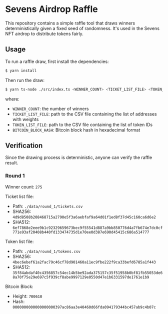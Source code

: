 # Sevens Airdrop Raffle

This repository contains a simple raffle tool that draws winners deterministically given a fixed seed of randomness. It's used in the Sevens NFT airdrop to distribute tokens fairly.

## Usage

To run a raffle draw, first install the dependencies:

```sh
$ yarn install
```

Then run the draw:

```sh
$ yarn ts-node ./src/index.ts <WINNER_COUNT> <TICKET_LIST_FILE> <TOKEN_LIST_FILE> <BITCOIN_BLOCK_HASH>
```

where:

- `WINNER_COUNT`: the number of winners
- `TICKET_LIST_FILE`: path to the CSV file containing the list of addresses with weights
- `TOKEN_LIST_FILE`: path to the CSV file containing the list of token IDs
- `BITCOIN_BLOCK_HASH`: Bitcoin block hash in hexadecimal format

## Verification

Since the drawing process is deterministic, anyone can verify the raffle result.

### Round 1

Winner count: `275`

Ticket list file:

- Path: `./data/round_1/tickets.csv`
- SHA256: `4d9d8508b208468715a2790e5f3a6aebfaf9a64d01f1ed8f37d45c160ca6d6e2`
- SHA512: `6ef7868e2eee9b1c92329659673bec9f55541d887a9bb850776d4a7fb674e7dc0cf771e93af20408b440fd133474735d1e70ee0d387e690d45415c686a514777`

Token list file:

- Path: `./data/round_1/tokens.csv`
- SHA256: `4bec6ebef61a2fac79c46cf78d901460a11ec9fbe222f9ca33befd6785a1f443`
- SHA512: `35f84abdaf40c4356857c54ec14b5be92ada375157c35f51958b0bf81fb55053de68a70f75e29e697c5f939cf8abe9997129e0550d47e1b6331597de1761e1b9`

Bitcoin Block:

- Height: `700610`
- Hash: `0000000000000000000397ac86aa3e40460d66fda094179344bc457ab9c4b07c`

